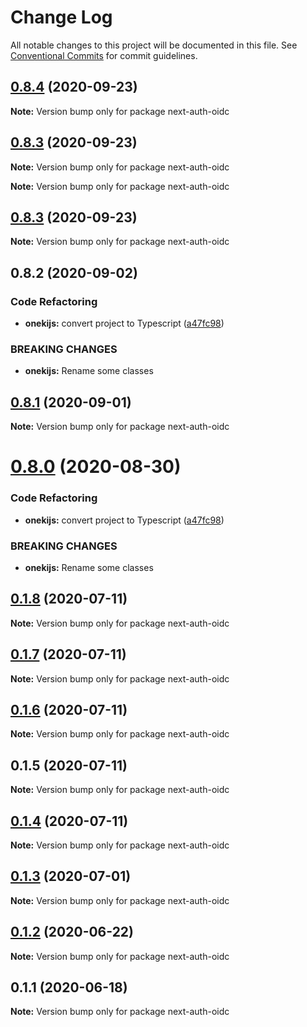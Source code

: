 # Change Log

All notable changes to this project will be documented in this file.
See [Conventional Commits](https://conventionalcommits.org) for commit guidelines.

## [0.8.4](https://github.com/oneki/onekijs/compare/v0.8.3...v0.8.4) (2020-09-23)

**Note:** Version bump only for package next-auth-oidc





## [0.8.3](https://github.com/oneki/onekijs/compare/v0.8.1...v0.8.3) (2020-09-23)

**Note:** Version bump only for package next-auth-oidc







**Note:** Version bump only for package next-auth-oidc





## [0.8.3](https://github.com/oneki/onekijs/compare/v0.8.1...v0.8.3) (2020-09-23)

**Note:** Version bump only for package next-auth-oidc





## 0.8.2 (2020-09-02)


### Code Refactoring

* **onekijs:** convert project to Typescript ([a47fc98](https://github.com/oneki/onekijs/commit/a47fc9815fbb51271c12505a65cd8b38a1ab04e3))


### BREAKING CHANGES

* **onekijs:** Rename some classes





## [0.8.1](https://github.com/oneki/onekijs/compare/v0.8.0...v0.8.1) (2020-09-01)

**Note:** Version bump only for package next-auth-oidc





# [0.8.0](https://github.com/oneki/onekijs/compare/v0.5.0...v0.8.0) (2020-08-30)


### Code Refactoring

* **onekijs:** convert project to Typescript ([a47fc98](https://github.com/oneki/onekijs/commit/a47fc9815fbb51271c12505a65cd8b38a1ab04e3))


### BREAKING CHANGES

* **onekijs:** Rename some classes





## [0.1.8](https://github.com/oneki/onekijs/compare/next-auth-oidc@0.1.7...next-auth-oidc@0.1.8) (2020-07-11)

**Note:** Version bump only for package next-auth-oidc





## [0.1.7](https://github.com/oneki/onekijs/compare/next-auth-oidc@0.1.6...next-auth-oidc@0.1.7) (2020-07-11)

**Note:** Version bump only for package next-auth-oidc





## [0.1.6](https://github.com/oneki/onekijs/compare/next-auth-oidc@0.1.5...next-auth-oidc@0.1.6) (2020-07-11)

**Note:** Version bump only for package next-auth-oidc





## 0.1.5 (2020-07-11)

**Note:** Version bump only for package next-auth-oidc





## [0.1.4](https://github.com/oneki/onekijs/compare/next-auth-oidc@0.1.3...next-auth-oidc@0.1.4) (2020-07-11)

**Note:** Version bump only for package next-auth-oidc





## [0.1.3](https://github.com/oneki/onekijs/compare/next-auth-oidc@0.1.2...next-auth-oidc@0.1.3) (2020-07-01)

**Note:** Version bump only for package next-auth-oidc





## [0.1.2](https://github.com/oneki/onekijs/compare/next-auth-oidc@0.1.1...next-auth-oidc@0.1.2) (2020-06-22)

**Note:** Version bump only for package next-auth-oidc





## 0.1.1 (2020-06-18)

**Note:** Version bump only for package next-auth-oidc
